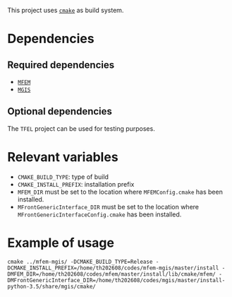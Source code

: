 This project uses [`cmake`](https://cmake.org/) as build system.

# Dependencies

## Required dependencies

- [`MFEM`](https://mfem.org/)
- [`MGIS`](https://github.com/thelfer/MFrontGenericInterfaceSupport)

## Optional dependencies

The `TFEL` project can be used for testing purposes.

# Relevant variables

- `CMAKE_BUILD_TYPE`: type of build
- `CMAKE_INSTALL_PREFIX`: installation prefix
- `MFEM_DIR` must be set to the location where `MFEMConfig.cmake` has
  been installed.
- `MFrontGenericInterface_DIR` must be set to the location where
  `MFrontGenericInterfaceConfig.cmake` has been installed.

# Example of usage

~~~~{.bash}
cmake ../mfem-mgis/ -DCMAKE_BUILD_TYPE=Release -DCMAKE_INSTALL_PREFIX=/home/th202608/codes/mfem-mgis/master/install -DMFEM_DIR=/home/th202608/codes/mfem/master/install/lib/cmake/mfem/ -DMFrontGenericInterface_DIR=/home/th202608/codes/mgis/master/install-python-3.5/share/mgis/cmake/
~~~~
